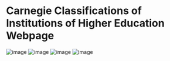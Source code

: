 # Carnegie Classifications of Institutions of Higher Education Webpage



![image](https://github.com/user-attachments/assets/40f18931-cbab-4774-a199-d589e1403ef9)
![image](https://github.com/user-attachments/assets/35856ea7-c3fa-45bd-a28b-4ae2f8b9131e)
![image](https://github.com/user-attachments/assets/6240de52-9ed3-4504-b9e0-bc95f7bab86c)
![image](https://github.com/user-attachments/assets/9663942d-7e4e-487d-a873-a5a7c8b485d1)


